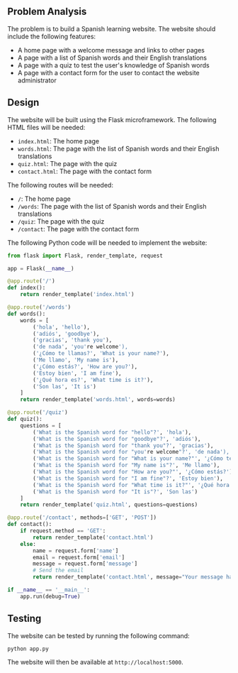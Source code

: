  ## Problem Analysis

The problem is to build a Spanish learning website. The website should include the following features:

* A home page with a welcome message and links to other pages
* A page with a list of Spanish words and their English translations
* A page with a quiz to test the user's knowledge of Spanish words
* A page with a contact form for the user to contact the website administrator

## Design

The website will be built using the Flask microframework. The following HTML files will be needed:

* `index.html`: The home page
* `words.html`: The page with the list of Spanish words and their English translations
* `quiz.html`: The page with the quiz
* `contact.html`: The page with the contact form

The following routes will be needed:

* `/`: The home page
* `/words`: The page with the list of Spanish words and their English translations
* `/quiz`: The page with the quiz
* `/contact`: The page with the contact form

The following Python code will be needed to implement the website:

```python
from flask import Flask, render_template, request

app = Flask(__name__)

@app.route('/')
def index():
    return render_template('index.html')

@app.route('/words')
def words():
    words = [
        ('hola', 'hello'),
        ('adiós', 'goodbye'),
        ('gracias', 'thank you'),
        ('de nada', 'you're welcome'),
        ('¿Cómo te llamas?', 'What is your name?'),
        ('Me llamo', 'My name is'),
        ('¿Cómo estás?', 'How are you?'),
        ('Estoy bien', 'I am fine'),
        ('¿Qué hora es?', 'What time is it?'),
        ('Son las', 'It is')
    ]
    return render_template('words.html', words=words)

@app.route('/quiz')
def quiz():
    questions = [
        ('What is the Spanish word for "hello"?', 'hola'),
        ('What is the Spanish word for "goodbye"?', 'adiós'),
        ('What is the Spanish word for "thank you"?', 'gracias'),
        ('What is the Spanish word for "you're welcome"?', 'de nada'),
        ('What is the Spanish word for "What is your name?"', '¿Cómo te llamas?'),
        ('What is the Spanish word for "My name is"?', 'Me llamo'),
        ('What is the Spanish word for "How are you?"', '¿Cómo estás?'),
        ('What is the Spanish word for "I am fine"?', 'Estoy bien'),
        ('What is the Spanish word for "What time is it?"', '¿Qué hora es?'),
        ('What is the Spanish word for "It is"?', 'Son las')
    ]
    return render_template('quiz.html', questions=questions)

@app.route('/contact', methods=['GET', 'POST'])
def contact():
    if request.method == 'GET':
        return render_template('contact.html')
    else:
        name = request.form['name']
        email = request.form['email']
        message = request.form['message']
        # Send the email
        return render_template('contact.html', message="Your message has been sent.")

if __name__ == '__main__':
    app.run(debug=True)
```

## Testing

The website can be tested by running the following command:

```
python app.py
```

The website will then be available at `http://localhost:5000`.